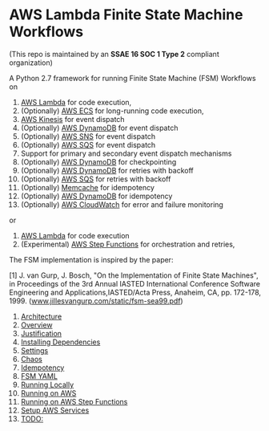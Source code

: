<!--
Copyright 2016 Workiva Inc.

Licensed under the Apache License, Version 2.0 (the "License");
you may not use this file except in compliance with the License.
You may obtain a copy of the License at

    http://www.apache.org/licenses/LICENSE-2.0

Unless required by applicable law or agreed to in writing, software
distributed under the License is distributed on an "AS IS" BASIS,
WITHOUT WARRANTIES OR CONDITIONS OF ANY KIND, either express or implied.
See the License for the specific language governing permissions and
limitations under the License.
-->

# AWS Lambda Finite State Machine Workflows

(This repo is maintained by an **SSAE 16 SOC 1 Type 2** compliant organization)

A Python 2.7 framework for running Finite State Machine (FSM) Workflows on 

1. [AWS Lambda](https://aws.amazon.com/lambda/) for code execution,
1. (Optionally) [AWS ECS](https://aws.amazon.com/ecs/) for long-running code execution,
1. [AWS Kinesis](https://aws.amazon.com/kinesis/) for event dispatch
1. (Optionally) [AWS DynamoDB](https://aws.amazon.com/dynamodb/) for event dispatch
1. (Optionally) [AWS SNS](https://aws.amazon.com/sns/) for event dispatch
1. (Optionally) [AWS SQS](https://aws.amazon.com/sqs/) for event dispatch
1. Support for primary and secondary event dispatch mechanisms
1. (Optionally) [AWS DynamoDB](https://aws.amazon.com/dynamodb/) for checkpointing
1. (Optionally) [AWS DynamoDB](https://aws.amazon.com/dynamodb/) for retries with backoff
1. (Optionally) [AWS SQS](https://aws.amazon.com/sqs/) for retries with backoff
1. (Optionally) [Memcache](https://aws.amazon.com/elasticache/) for idempotency
1. (Optionally) [AWS DynamoDB](https://aws.amazon.com/dynamodb/) for idempotency
1. (Optionally) [AWS CloudWatch](https://aws.amazon.com/cloudwatch/) for error and failure monitoring

or 

1. [AWS Lambda](https://aws.amazon.com/lambda/) for code execution
1. (Experimental) [AWS Step Functions](https://aws.amazon.com/step-functions/) for orchestration and retries,


The FSM implementation is inspired by the paper:

[1] J. van Gurp, J. Bosch, "On the Implementation of Finite State Machines", in Proceedings of the 3rd Annual IASTED
    International Conference Software Engineering and Applications,IASTED/Acta Press, Anaheim, CA, pp. 172-178, 1999.
    (www.jillesvangurp.com/static/fsm-sea99.pdf)

1. [Architecture](docs/ARCHITECTURE.md)
1. [Overview](docs/OVERVIEW.md)
1. [Justification](docs/JUSTIFICATION.md)
1. [Installing Dependencies](docs/INSTALL.md)
1. [Settings](docs/SETTINGS.md)
1. [Chaos](docs/CHAOS.md)
1. [Idempotency](docs/IDEMPOTENCY.md)
1. [FSM YAML](docs/YAML.md)
1. [Running Locally](docs/LOCAL.md)
1. [Running on AWS](docs/AWS.md)
1. [Running on AWS Step Functions](docs/STEP.md)
1. [Setup AWS Services](docs/SETUP.md)
1. [TODO:](docs/TODO.md)


    
